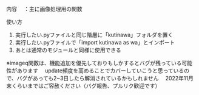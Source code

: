 内容　	：主に画像処理用の関数

使い方
1. 実行したい.pyファイルと同じ階層に「kutinawa」フォルダを置く
2. 実行したい.pyファイルで「import kutinawa as wa」とインポート
3. あとは通常のモジュールと同様に使用できる

※imageq関数は、機能追加を優先しておりもしかするとバグが残っている可能性があります
　update頻度を高めることでカバーしていこうと思っているので、バグがあっても2~3日したら解消されているかもしれません
　2022年11月末くらいまではご容赦ください（バグ報告、プルリク歓迎です）
